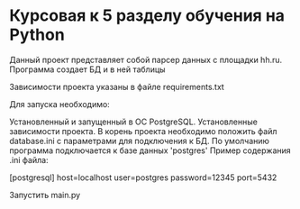 # Курсовая к 5 разделу обучения на Python
Данный проект представляет собой парсер данных с площадки hh.ru. Программа создает БД и  в ней таблицы 

Зависимости проекта указаны в файле requirements.txt

Для запуска необходимо:

Установленный и запущенный в ОС PostgreSQL.
Установленные зависимости проекта.
В корень проекта необходимо положить файл database.ini с параметрами для подключения к БД.
По умолчанию программа подключается к базе данных 'postgres'
Пример содержания .ini файла:

[postgresql]
host=localhost
user=postgres
password=12345
port=5432

Запустить main.py
